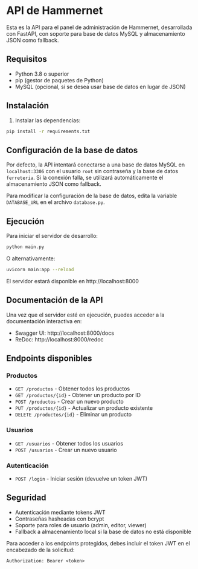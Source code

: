 # API de Hammernet

Esta es la API para el panel de administración de Hammernet, desarrollada con FastAPI, con soporte para base de datos MySQL y almacenamiento JSON como fallback.

## Requisitos

- Python 3.8 o superior
- pip (gestor de paquetes de Python)
- MySQL (opcional, si se desea usar base de datos en lugar de JSON)

## Instalación

1. Instalar las dependencias:

```bash
pip install -r requirements.txt
```

## Configuración de la base de datos

Por defecto, la API intentará conectarse a una base de datos MySQL en `localhost:3306` con el usuario `root` sin contraseña y la base de datos `ferreteria`. Si la conexión falla, se utilizará automáticamente el almacenamiento JSON como fallback.

Para modificar la configuración de la base de datos, edita la variable `DATABASE_URL` en el archivo `database.py`.

## Ejecución

Para iniciar el servidor de desarrollo:

```bash
python main.py
```

O alternativamente:

```bash
uvicorn main:app --reload
```

El servidor estará disponible en http://localhost:8000

## Documentación de la API

Una vez que el servidor esté en ejecución, puedes acceder a la documentación interactiva en:

- Swagger UI: http://localhost:8000/docs
- ReDoc: http://localhost:8000/redoc

## Endpoints disponibles

### Productos

- `GET /productos` - Obtener todos los productos
- `GET /productos/{id}` - Obtener un producto por ID
- `POST /productos` - Crear un nuevo producto
- `PUT /productos/{id}` - Actualizar un producto existente
- `DELETE /productos/{id}` - Eliminar un producto

### Usuarios

- `GET /usuarios` - Obtener todos los usuarios
- `POST /usuarios` - Crear un nuevo usuario

### Autenticación

- `POST /login` - Iniciar sesión (devuelve un token JWT)

## Seguridad

- Autenticación mediante tokens JWT
- Contraseñas hasheadas con bcrypt
- Soporte para roles de usuario (admin, editor, viewer)
- Fallback a almacenamiento local si la base de datos no está disponible

Para acceder a los endpoints protegidos, debes incluir el token JWT en el encabezado de la solicitud:

```
Authorization: Bearer <token>
```